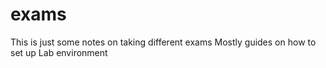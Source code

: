 # exams

This is just some notes on taking different exams
Mostly guides on how to set up Lab environment
